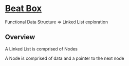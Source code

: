 # [Beat Box](https://backend.turing.edu/module1/projects/beat_box/requirements)
Functional Data Structure => Linked List exploration

## Overview

A Linked List is comprised of Nodes

A Node is comprised of data and a pointer to the next node
